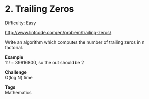 # 2. Trailing Zeros 

Difficulty: Easy

http://www.lintcode.com/en/problem/trailing-zeros/

Write an algorithm which computes the number of trailing zeros in n factorial.

**Example**  
11! = 39916800, so the out should be 2

**Challenge**  
O(log N) time

**Tags**  
Mathematics
